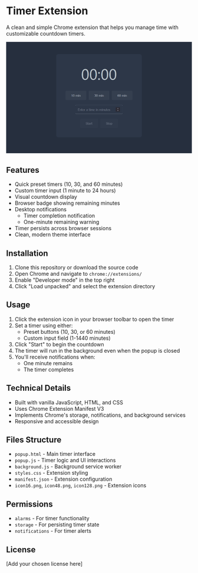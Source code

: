 # Timer Extension

A clean and simple Chrome extension that helps you manage time with customizable countdown timers.

![Timer Screenshot](timer.png)

## Features

- Quick preset timers (10, 30, and 60 minutes)
- Custom timer input (1 minute to 24 hours)
- Visual countdown display
- Browser badge showing remaining minutes
- Desktop notifications
  - Timer completion notification
  - One-minute remaining warning
- Timer persists across browser sessions
- Clean, modern theme interface

## Installation

1. Clone this repository or download the source code
2. Open Chrome and navigate to `chrome://extensions/`
3. Enable "Developer mode" in the top right
4. Click "Load unpacked" and select the extension directory

## Usage

1. Click the extension icon in your browser toolbar to open the timer
2. Set a timer using either:
   - Preset buttons (10, 30, or 60 minutes)
   - Custom input field (1-1440 minutes)
3. Click "Start" to begin the countdown
4. The timer will run in the background even when the popup is closed
5. You'll receive notifications when:
   - One minute remains
   - The timer completes

## Technical Details

- Built with vanilla JavaScript, HTML, and CSS
- Uses Chrome Extension Manifest V3
- Implements Chrome's storage, notifications, and background services
- Responsive and accessible design

## Files Structure

- `popup.html` - Main timer interface
- `popup.js` - Timer logic and UI interactions
- `background.js` - Background service worker
- `styles.css` - Extension styling
- `manifest.json` - Extension configuration
- `icon16.png`, `icon48.png`, `icon128.png` - Extension icons

## Permissions

- `alarms` - For timer functionality
- `storage` - For persisting timer state
- `notifications` - For timer alerts

## License

[Add your chosen license here]
